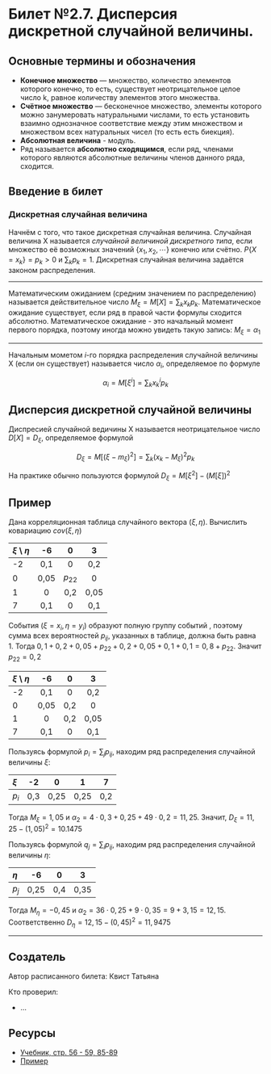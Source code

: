 # Билет №2.7. Дисперсия дискретной случайной величины.

## Основные термины и обозначения

- **Конечное множество** — множество, количество элементов которого конечно, то есть, существует неотрицательное целое число k, равное количеству элементов этого множества.
- **Счётное множество** — бесконечное множество, элементы которого можно занумеровать натуральными числами, то есть установить взаимно однозначное соответствие между этим множеством и множеством всех натуральных чисел (то есть есть биекция).
- **Абсолютная величина** - модуль.
- Ряд называется **абсолютно сходящимся**, если ряд, членами которого являются абсолютные величины членов данного ряда, сходится.

## Введение в билет 

### Дискретная случайная величина

Начнём с того, что такое дискретная случайная величина. Случайная величина X называется _случайной величиной дискретного типа_, если множество её возможных значений $\lbrace x_1, x_2, \cdots \rbrace$ конечно или счётно. $P \lbrace X = x_k \rbrace = p_k > 0$ и 
$\displaystyle \sum_{k}p_k = 1$.
Дискретная случайная величина задаётся законом распределения.

---

Математическим ожиданием (средним значением по распределению) называется действительное число $\displaystyle M_\xi = M[X] = \sum_{k}x_kp_k$. Математическое ожидание существует, если ряд в правой части формулы сходится абсолютно. Математическое ожидание - это начальный момент первого порядка, поэтому иногда можно увидеть такую запись: $M_\xi = \alpha_1$

---

Начальным мометом $i$-го порядка распределения случайной величины Х (если он существует) называется число 
$\alpha_i$, определяемое по формуле 

$$\displaystyle \alpha_i = M[\xi^i] = \sum_{k}x_k^ip_k$$

## Дисперсия дискретной случайной величины

Диспресией случайной ведичины X называется неотрицательное число $D[X] = D_\xi$, определяемое формулой

$$D_\xi = M[(\xi - m_\xi)^2] = \sum_k (x_k - M_\xi)^2p_k$$

На практике обычно пользуются формулой $D_\xi = M[\xi^2] - \left( M[\xi] \right)^2$

## Пример

Дана корреляционная таблица случайного вектора $(\xi, \eta)$. Вычислить ковариацию $cov(\xi, \eta)$

| $\xi$ \ $\eta$| -6  | 0       | 3   |
| :---          |:---:|:---:    |:---:|
| -2            | 0,1 | 0       | 0,2 |
| 0             | 0,05| $p_{22}$| 0   |
| 1             | 0   | 0,2     | 0,05|
| 7             | 0,1 | 0       | 0,1 |

События $(\xi = x_i, \eta = y_i)$ образуют полную группу событий , поэтому сумма всех вероятностей 
$p_{ij}$, указанных в таблице, должна быть равна 1. 
Тогда $0,1 + 0,2 + 0,05 + p_{22} + 0,2 + 0,05 + 0,1 + 0,1 = 0,8 + p_{22}$. Значит
$p_{22} = 0,2$ 

| $\xi$ \ $\eta$| -6  | 0       | 3   |
| :---          |:---:|:---:    |:---:|
| -2            | 0,1 | 0       | 0,2 |
| 0             | 0,05| 0,2     | 0   |
| 1             | 0   | 0,2     | 0,05|
| 7             | 0,1 | 0       | 0,1 |

Пользуясь формулой $\displaystyle p_i = \sum_{j}p_{ij}$, находим ряд распределения случайной величины 
$\xi$:

| $\xi$ | -2  | 0   | 1   | 7   |
| :---  |:---:|:---:|:---:|:---:|
| $p_i$ | 0,3 | 0,25| 0,25| 0,2 |

Тогда $M_\xi = 1,05$ 
и $\alpha_2 = 4\cdot 0,3 + 0,25 + 49\cdot 0,2 = 11,25$.
Значит, $D_\xi = 11,25 - (1,05)^2 = 10.1475$

Пользуясь формулой $\displaystyle q_j = \sum_{i}p_{ij}$, находим ряд распределения случайной величины 
$\eta$:

| $\eta$ | -6  | 0   | 3   |
| :---   |:---:|:---:|:---:|
| $p_j$  | 0,25| 0,4 | 0,35|

Тогда $M_\eta = -0,45$ 
и $\alpha_2 = 36\cdot 0,25 + 9\cdot 0,35 = 9 + 3,15 = 12,15$. 
Соответственно $D_\eta = 12,15 - (0,45)^2 = 11,9475$

---
## Создатель

Автор расписанного билета: Квист Татьяна

Кто проверил:
- ...

## Ресурсы
- [Учебник, стр. 56 - 59, 85-89](https://studizba.com/files/show/pdf/18027-4-4-chast.html)
- [Пример](https://wikimatik.ru/article/28#:~:text=%D0%9A%D0%BE%D0%B2%D0%B0%D1%80%D0%B8%D0%B0%D1%86%D0%B8%D0%B5%D0%B9%20cov(X,M(Y)))


